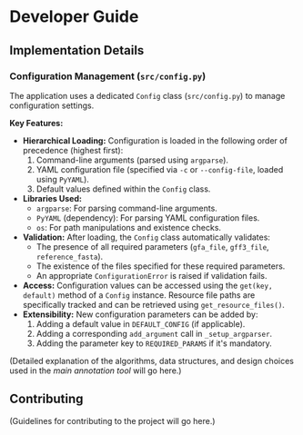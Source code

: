 # Developer Guide

## Implementation Details

### Configuration Management (`src/config.py`)

The application uses a dedicated `Config` class (`src/config.py`) to manage configuration settings.

**Key Features:**

*   **Hierarchical Loading:** Configuration is loaded in the following order of precedence (highest first):
    1.  Command-line arguments (parsed using `argparse`).
    2.  YAML configuration file (specified via `-c` or `--config-file`, loaded using `PyYAML`).
    3.  Default values defined within the `Config` class.
*   **Libraries Used:**
    *   `argparse`: For parsing command-line arguments.
    *   `PyYAML` (dependency): For parsing YAML configuration files.
    *   `os`: For path manipulations and existence checks.
*   **Validation:** After loading, the `Config` class automatically validates:
    *   The presence of all required parameters (`gfa_file`, `gff3_file`, `reference_fasta`).
    *   The existence of the files specified for these required parameters.
    *   An appropriate `ConfigurationError` is raised if validation fails.
*   **Access:** Configuration values can be accessed using the `get(key, default)` method of a `Config` instance. Resource file paths are specifically tracked and can be retrieved using `get_resource_files()`.
*   **Extensibility:** New configuration parameters can be added by:
    1.  Adding a default value in `DEFAULT_CONFIG` (if applicable).
    2.  Adding a corresponding `add_argument` call in `_setup_argparser`.
    3.  Adding the parameter key to `REQUIRED_PARAMS` if it's mandatory.

(Detailed explanation of the algorithms, data structures, and design choices used in the *main annotation tool* will go here.)


## Contributing

(Guidelines for contributing to the project will go here.)

